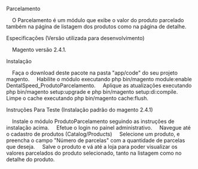 Parcelamento

    O Parcelamento é um módulo que exibe o valor do produto parcelado também na página de listagem dos produtos como na página de detalhe.

Especificações (Versão utilizada para desenvolvimento)

    Magento versão 2.4.1.

Instalação

    Faça o download deste pacote na pasta "app/code" do seu projeto magento.
    Habilite o módulo executando php bin/magento module:enable DentalSpeed_ProdutoParcelamento.
    Aplique as atualizações executando php bin/magento setup:upgrade e php bin/magento setup:di:compile.
    Limpe o cache executando php bin/magento cache:flush.

Instruções Para Teste (Instalação padrão do magento 2.4.1)

    Instale o módulo ProdutoParcelamento seguindo as instruções de instalação acima.
    Efetue o login no painel administrativo.
    Navegue até o cadastro de produtos (Catalog/Products) 
    Selecione um produto, e preencha o campo "Número de parcelas" com a quantidade de parcelas que deseja.
    Salve o produto e vá até a loja para poder visualizar os valores parcelados do produto selecionado, tanto na listagem como no detalhe do produto.
